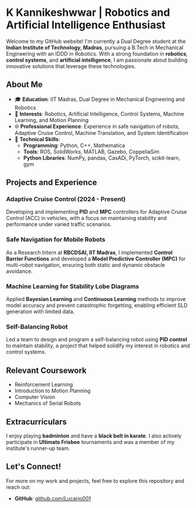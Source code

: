 # K Kannikeshwwar | Robotics and Artificial Intelligence Enthusiast

Welcome to my GitHub website! I'm currently a Dual Degree student at the **Indian Institute of Technology, Madras**, pursuing a B.Tech in Mechanical Engineering with an IDDD in Robotics. With a strong foundation in **robotics**, **control systems**, and **artificial intelligence**, I am passionate about building innovative solutions that leverage these technologies.

## About Me

- 🎓 **Education**: IIT Madras, Dual Degree in Mechanical Engineering and Robotics
- 🧠 **Interests**: Robotics, Artificial Intelligence, Control Systems, Machine Learning, and Motion Planning
- 🌐 **Professional Experience**: Experience in safe navigation of robots, Adaptive Cruise Control, Machine Translation, and System Identification
- 🔧 **Technical Skills**:
  - **Programming**: Python, C++, Mathematica
  - **Tools**: ROS, SolidWorks, MATLAB, Gazebo, CoppeliaSim
  - **Python Libraries**: NumPy, pandas, CasADi, PyTorch, scikit-learn, gym

## Projects and Experience

### Adaptive Cruise Control (2024 - Present)
Developing and implementing **PID** and **MPC** controllers for Adaptive Cruise Control (ACC) in vehicles, with a focus on maintaining stability and performance under varied traffic scenarios.

### Safe Navigation for Mobile Robots
As a Research Intern at **RBCDSAI, IIT Madras**, I implemented **Control Barrier Functions** and developed a **Model Predictive Controller (MPC)** for multi-robot navigation, ensuring both static and dynamic obstacle avoidance.

### Machine Learning for Stability Lobe Diagrams
Applied **Bayesian Learning** and **Continuous Learning** methods to improve model accuracy and prevent catastrophic forgetting, enabling efficient SLD generation with limited data.

### Self-Balancing Robot
Led a team to design and program a self-balancing robot using **PID control** to maintain stability, a project that helped solidify my interest in robotics and control systems.

## Relevant Coursework
- Reinforcement Learning
- Introduction to Motion Planning
- Computer Vision
- Mechanics of Serial Robots

## Extracurriculars
I enjoy playing **badminton** and have a **black belt in karate**. I also actively participate in **Ultimate Frisbee** tournaments and was a member of my institute's runner-up team.

## Let's Connect!
For more on my work and projects, feel free to explore this repository and reach out:
- **GitHub**: [github.com/Lucario001](https://github.com/Lucario001)
